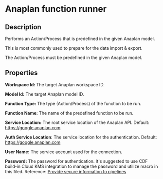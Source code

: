 # Anaplan function runner

 Description
 -----------
 Performs an Action/Process that is predefined in the given Anaplan model.

 This is most commonly used to prepare for the data import & export.

 The Action/Process must be predefined in the given Anaplan model.

 Properties
 ----------
 **Workspace Id:** The target Anaplan workspace ID.
 
 **Model Id:** The target Anaplan model ID.

 **Function Type:** The type (Action/Process) of the function to be run. 

 **Function Name:** The name of the predefined function to be run.

 **Service Location:** The root service location of the Anaplan API.
 Default: https://google.anaplan.com
 
 **Auth Service Location:** The service location for the authentication.
 Default: https://google.anaplan.com

 **User Name:** The service account used for the connection.

 **Password:** The password for authentication. It's suggested to use CDF build-in Cloud KMS integration 
 to manage the password and utilize macro in this filed. 
 Reference: [Provide secure information to pipelines](https://datafusion.atlassian.net/wiki/spaces/KB/pages/32276556/Provide+secure+information+to+pipelines)
